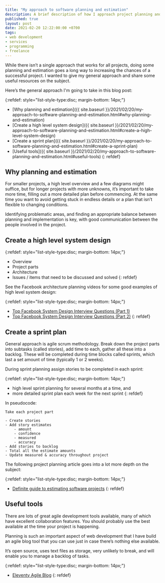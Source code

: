 ```yaml
---
title: "My approach to software planning and estimation"
description: A brief description of how I approach project planning and estimation, with some useful articles and resources.
published: true
layout: post
date: 2021-02-20 12:22:00:00 +0700
tags:
- web development
- services
- programming
- freelance
---
```

While there isn’t a single approach that works for all projects, doing some planning and estimation goes a long way to increasing the chances of a successful project. I wanted to give my general approach and share some useful resources on the subject.

Here’s the general approach I'm going to take in this blog post:

{:refdef: style="list-style-type:disc; margin-bottom: 14px;"}
- [Why planning and estimation]({{ site.baseurl }}/2021/02/20/my-approach-to-software-planning-and-estimation.html#why-planning-and-estimation)
- [Create a high level system design]({{ site.baseurl }}/2021/02/20/my-approach-to-software-planning-and-estimation.html#create-a-high-level-system-design)
- [Create a sprint plan]({{ site.baseurl }}/2021/02/20/my-approach-to-software-planning-and-estimation.html#create-a-sprint-plan)
- [Useful tools]({{ site.baseurl }}/2021/02/20/my-approach-to-software-planning-and-estimation.html#useful-tools)
{: refdef}

## Why planning and estimation

For smaller projects, a high level overview and a few diagrams might suffice, but for longer projects with more unknowns, it’s important to take more time, filling out a more detailed plan before commencing. At the same time you want to avoid getting stuck in endless details or a plan that isn’t flexible to changing conditions.

Identifying problematic areas, and finding an appropriate balance between planning and implementation is key, with good communication between the people involved in the project.

## Create a high level system design

{:refdef: style="list-style-type:disc; margin-bottom: 14px;"}
- Overview
- Project parts
- Architecture
- Issues / items that need to be discussed and solved
{: refdef}

See the Facebook architecture planning videos for some good examples of high level system design:

{:refdef: style="list-style-type:disc; margin-bottom: 14px;"}
- [Top Facebook System Design Interview Questions (Part 1)](https://hackernoon.com/a-look-at-the-top-questions-for-a-system-design-interview-at-facebook-va15311j)
- [Top Facebook System Design Interview Questions (Part 2)](https://www.indiehackers.com/post/top-facebook-system-design-interview-questions-part-2-3409d78139)
{: refdef}

## Create a sprint plan 

General approach is agile scrum methodology. Break down the project parts into subtasks (called stories), add time to each, gather all these into a backlog. These will be completed during time blocks called sprints, which last a set amount of time (typically 1 or 2 weeks). 

During sprint planning assign stories to be completed in each sprint:

{:refdef: style="list-style-type:disc; margin-bottom: 14px;"}
- high level sprint planning for several months at a time, and
- more detailed sprint plan each week for the next sprint
{: refdef}

In pseudocode:

```
Take each project part

- Create stories
- Add story estimates
    - amount
    - confidence
    - measured
    - accuracy 
- Add stories to backlog
- Total all the estimate amounts
- Update measured & accuracy throughout project
```

The following project planning article goes into a lot more depth on the subject:

{:refdef: style="list-style-type:disc; margin-bottom: 14px;"}
- [Definite guide to estimating software projects](https://maximzubarev.com/estimating-software-definite-guide)
{: refdef}

## Useful tools

There are lots of great agile development tools available, many of which have excellent collaboration features. You should probably use the best available at the time your project is happening.

Planning is such an important aspect of web development that I have build an agile blog tool that you can use just in case there’s nothing else available.

It’s open source, uses text files as storage, very unlikely to break, and will enable you to manage a backlog of tasks.

{:refdef: style="list-style-type:disc; margin-bottom: 14px;"}
- [Eleventy Agile Blog](http://blog.markjgsmith.com/portfolio/#eleventy-agile-blog)
{: refdef}
